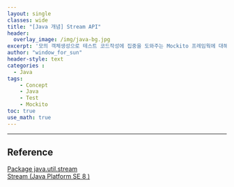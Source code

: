 ```yaml
--- 
layout: single
classes: wide
title: "[Java 개념] Stream API"
header:
  overlay_image: /img/java-bg.jpg
excerpt: '모의 객체생성으로 테스트 코드작성에 집중을 도와주는 Mockito 프레임웍에 대해 알아보자'
author: "window_for_sun"
header-style: text
categories :
  - Java
tags:
    - Concept
    - Java
    - Test
    - Mockito
toc: true
use_math: true
---  
```




---
## Reference
[Package java.util.stream](https://docs.oracle.com/javase/8/docs/api/java/util/stream/package-summary.html)  
[Stream (Java Platform SE 8 )](https://docs.oracle.com/javase/8/docs/api/java/util/stream/Stream.html)  
